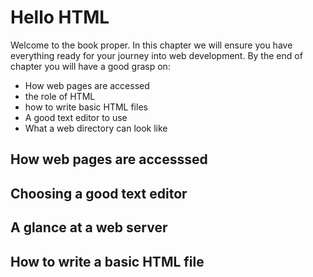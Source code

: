 # Hello HTML

Welcome to the book proper. In this chapter we will ensure you have everything ready for your journey into web development. By the end of chapter you will have a good grasp on:

* How web pages are accessed
* the role of HTML
* how to write basic HTML files
* A good text editor to use
* What a web directory can look like

## How web pages are accesssed

## Choosing a good text editor

## A glance at a web server



## How to write a basic HTML file

